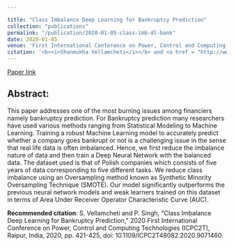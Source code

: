 ```yaml
---

title: "Class Imbalance Deep Learning for Bankruptcy Prediction"
collection: "publications"
permalink: "/publication/2020-01-05-class-imb-dl-bank"
date: 2020-01-05
venue: 'First International Conference on Power, Control and Computing Technologies (IEEE ICPC2T)'
citation: '<b><i>Shanmukha Vellamcheti</i></b> and <a href = "http://www.nitrr.ac.in/viewdetails.php?q=cs.psingh"> Pradeep Singh</a>'
---
```

[Paper link](https://ieeexplore.ieee.org/document/9071460)
## Abstract:

This paper addresses one of the most burning issues among financiers namely bankruptcy prediction. For Bankruptcy prediction many researchers have used various methods ranging from Statistical Modeling to Machine Learning. Training a robust Machine Learning model to accurately predict whether a company goes bankrupt or not is a challenging issue in the sense that real life data is often imbalanced. Hence, we first reduce the imbalance nature of data and then train a Deep Neural Network with the balanced data. The dataset used is that of Polish companies which consists of five years of data corresponding to five different tasks. We reduce class imbalance using an Oversampling method known as Synthetic Minority Oversampling Technique (SMOTE). Our model significantly outperforms the previous neural network models and weak learners trained on this dataset in terms of Area Under Receiver Operator Characteristic Curve (AUC).

**Recommended citation**: S. Vellamcheti and P. Singh, "Class Imbalance Deep Learning for Bankruptcy Prediction," 2020 First International Conference on Power, Control and Computing Technologies (ICPC2T), Raipur, India, 2020, pp. 421-425, doi: 10.1109/ICPC2T48082.2020.9071460.